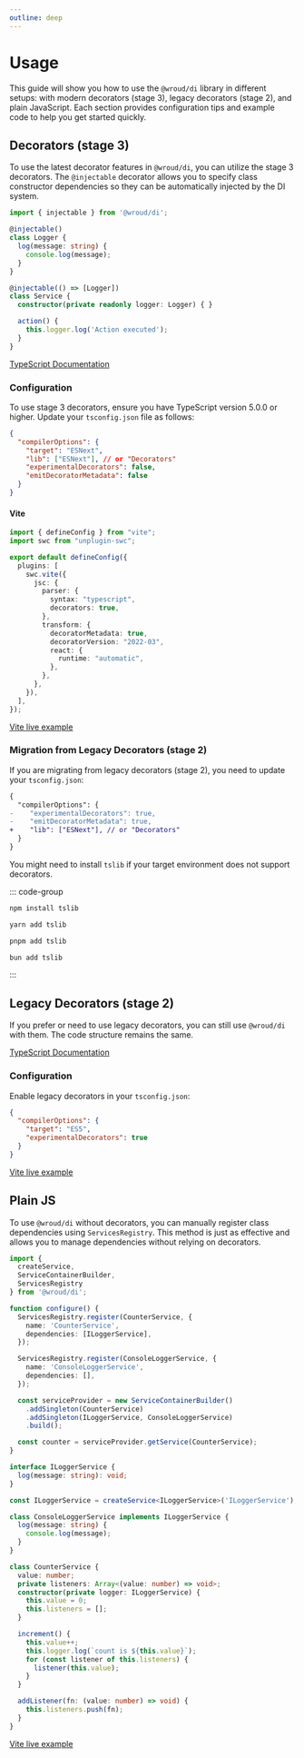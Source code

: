 ```yaml
---
outline: deep
---
```


# Usage

This guide will show you how to use the `@wroud/di` library in different setups: with modern decorators (stage 3), legacy decorators (stage 2), and plain JavaScript. Each section provides configuration tips and example code to help you get started quickly.

## Decorators (stage 3)

To use the latest decorator features in `@wroud/di`, you can utilize the stage 3 decorators. The `@injectable` decorator allows you to specify class constructor dependencies so they can be automatically injected by the DI system.

```ts twoslash
import { injectable } from '@wroud/di';

@injectable()
class Logger {
  log(message: string) {
    console.log(message);
  }
}

@injectable(() => [Logger])
class Service {
  constructor(private readonly logger: Logger) { }

  action() {
    this.logger.log('Action executed');
  }
}
```

[TypeScript Documentation](https://devblogs.microsoft.com/typescript/announcing-typescript-5-0/#decorators)

### Configuration

To use stage 3 decorators, ensure you have TypeScript version 5.0.0 or higher. Update your `tsconfig.json` file as follows:

```json
{
  "compilerOptions": {
    "target": "ESNext",
    "lib": ["ESNext"], // or "Decorators"
    "experimentalDecorators": false,
    "emitDecoratorMetadata": false
  }
}
```

#### Vite
```ts
import { defineConfig } from "vite";
import swc from "unplugin-swc";

export default defineConfig({
  plugins: [
    swc.vite({
      jsc: {
        parser: {
          syntax: "typescript",
          decorators: true,
        },
        transform: {
          decoratorMetadata: true,
          decoratorVersion: "2022-03",
          react: {
            runtime: "automatic",
          },
        },
      },
    }),
  ],
});
```

[Vite live example](https://stackblitz.com/edit/wroud-di-decorators?file=src%2Fcounter.ts)

### Migration from Legacy Decorators (stage 2)

If you are migrating from legacy decorators (stage 2), you need to update your `tsconfig.json`:

```diff
{
  "compilerOptions": {
-    "experimentalDecorators": true,
-    "emitDecoratorMetadata": true,
+    "lib": ["ESNext"], // or "Decorators"
  }
}
```

You might need to install `tslib` if your target environment does not support decorators.

::: code-group

```sh [npm]
npm install tslib
```

```sh [yarn]
yarn add tslib
```

```sh [pnpm]
pnpm add tslib
```

```sh [bun]
bun add tslib
```

:::

## Legacy Decorators (stage 2)

If you prefer or need to use legacy decorators, you can still use `@wroud/di` with them. The code structure remains the same.

[TypeScript Documentation](https://www.typescriptlang.org/docs/handbook/decorators.html)

### Configuration

Enable legacy decorators in your `tsconfig.json`:

```json
{
  "compilerOptions": {
    "target": "ES5",
    "experimentalDecorators": true
  }
}
```

[Vite live example](https://stackblitz.com/edit/wroud-di-legacy-decorators?file=src%2Fcounter.ts)

## Plain JS

To use `@wroud/di` without decorators, you can manually register class dependencies using `ServicesRegistry`. This method is just as effective and allows you to manage dependencies without relying on decorators.

```ts twoslash
import { 
  createService,
  ServiceContainerBuilder,
  ServicesRegistry
} from '@wroud/di';

function configure() {
  ServicesRegistry.register(CounterService, {
    name: 'CounterService',
    dependencies: [ILoggerService],
  });

  ServicesRegistry.register(ConsoleLoggerService, {
    name: 'ConsoleLoggerService',
    dependencies: [],
  });

  const serviceProvider = new ServiceContainerBuilder()
    .addSingleton(CounterService)
    .addSingleton(ILoggerService, ConsoleLoggerService)
    .build();

  const counter = serviceProvider.getService(CounterService);
}

interface ILoggerService {
  log(message: string): void;
}

const ILoggerService = createService<ILoggerService>('ILoggerService');

class ConsoleLoggerService implements ILoggerService {
  log(message: string) {
    console.log(message);
  }
}

class CounterService {
  value: number;
  private listeners: Array<(value: number) => void>;
  constructor(private logger: ILoggerService) {
    this.value = 0;
    this.listeners = [];
  }

  increment() {
    this.value++;
    this.logger.log(`count is ${this.value}`);
    for (const listener of this.listeners) {
      listener(this.value);
    }
  }

  addListener(fn: (value: number) => void) {
    this.listeners.push(fn);
  }
}
```

[Vite live example](https://stackblitz.com/edit/wroud-di-no-decorators?file=src%2Fcounter.ts)
